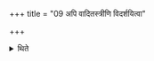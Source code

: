 +++
title = "09 अपि वादितस्त्रीणि विदर्शयित्वा"

+++

<details><summary>थिते</summary>

अपि वादितस्त्रीणि विदर्शयित्वा यथोपपातमितराणि ९
</details>

